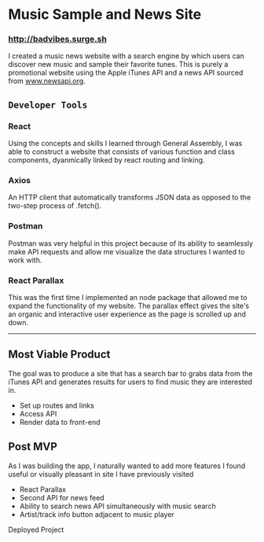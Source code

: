 # Music Sample and News Site 
### http://badvibes.surge.sh

I created a music news website with a search engine by which users can discover new music and sample their favorite tunes. This is purely a promotional website using the Apple iTunes API and a news API sourced from www.newsapi.org.

## `Developer Tools`

### React
Using the concepts and skills I learned through General Assembly, I was able to construct a website that consists of various function and class components, dyanmically linked by react routing and linking.

### Axios
An HTTP client that automatically transforms JSON data as opposed to the two-step process of .fetch().

### Postman
Postman was very helpful in this project because of its ability to seamlessly make API requests and allow me visualize the data structures I wanted to work with.

### React Parallax
This was the first time I implemented an node package that allowed me to expand the functionality of my website. The parallax effect gives the site's an organic and interactive user experience as the page is scrolled up and down.


---


## Most Viable Product
The goal was to produce a site that has a search bar to grabs data from the iTunes API and generates results for users to find music they are interested in. 

- Set up routes and links
- Access API
- Render data to front-end

## Post MVP
As I was building the app, I naturally wanted to add more features I found useful or visually pleasant in site I have previously visited

- React Parallax
- Second API for news feed
- Ability to search news API simultaneously with music search
- Artist/track info button adjacent to music player

Deployed Project 

